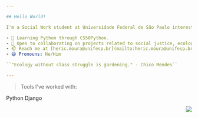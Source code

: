 ```yaml
---

## Hello World! 

I'm a Social Work student at Universidade Federal de São Paulo interested in Ecology, Marxism and Python programming.

- 🌱 Learning Python through CS50Python.
- 👯 Open to collaborating on projects related to social justice, ecological sustainability, or Python-based initiatives.
- 📫 Reach me at [heric.moura@unifesp.br](mailto:heric.moura@unifesp.br).
- 😄 Pronouns: He/Him

``"Ecology without class struggle is gardening." - Chico Mendes``

---
```

> Tools I've worked with: 

 Python Django

<img src="https://github-readme-stats.vercel.app/api/top-langs/?username=Dodekafonos&langs_count=12&layout=compact&theme=gruvbox" align="right">
